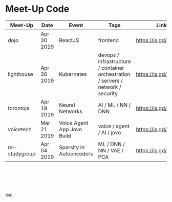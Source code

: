 # Meet-Up Code

| Meet-Up       | Date        | Event                       | Tags                      | Link                 |
|---------------|-------------|-----------------------------|---------------------------|----------------------|
| dojo          | Apr 30 2019 | ReactJS                     | frontend                  | https://is.gd/ejhvWj |
| lighthouse    | Apr 30 2019 | Kubernetes                  | devops / infrastructure / container orchestration / servers / network / security | https://is.gd/XsTLk8 |
| torontojs     | Apr 19 2019 | Neural Networks | AI / ML / NN / DNN  | https://is.gd/wCH5Qi |
| voicetech     | Mar 21 2019 | Voice Agent App Jovo Build  | voice / agent / AI / jovo | https://is.gd/VdkA7S |
| ml-studygroup | Apr 04 2019 | Sparsity in Autoencoders  | ML / DNN / NN / VAE / PCA | https://is.gd/BJkg4W |


<br />
<br />
<br />
<br />

<sup> WIP </sup>
